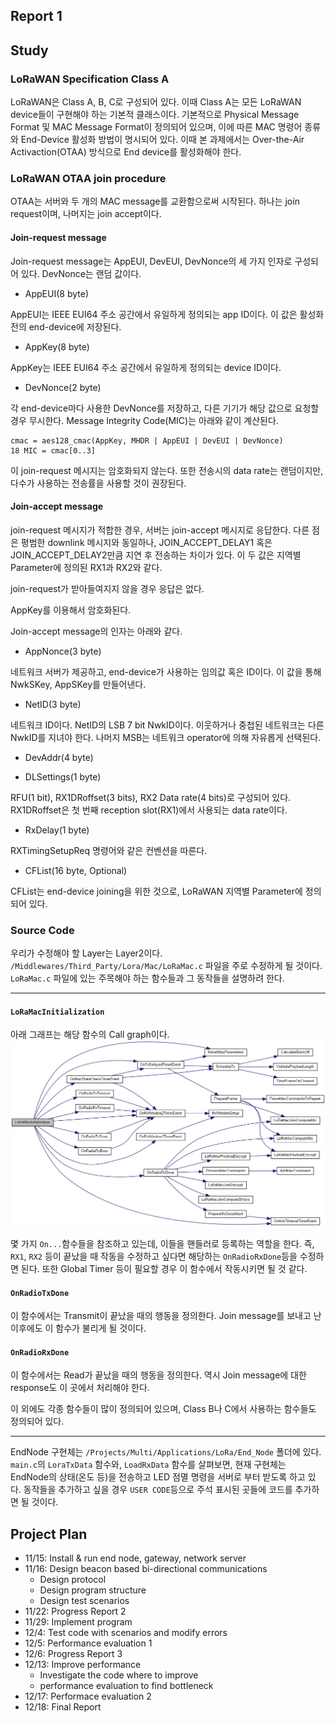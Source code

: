 Report 1
---



## Study

### LoRaWAN Specification Class A

LoRaWAN은 Class A, B, C로 구성되어 있다.
이때 Class A는 모든 LoRaWAN device들이 구현해야 하는 기본적 클래스이다.
기본적으로 Physical Message Format 및 MAC Message Format이 정의되어 있으며,
이에 따른 MAC 명령어 종류와 End-Device 활성화 방법이 명시되어 있다.
이때 본 과제에서는 Over-the-Air Activaction(OTAA) 방식으로 End device를 활성화해야 한다.

### LoRaWAN OTAA join procedure

OTAA는 서버와 두 개의 MAC message를 교환함으로써 시작된다.
하나는 join request이며, 나머지는 join accept이다.

#### Join-request message

Join-request message는 AppEUI, DevEUI, DevNonce의 세 가지 인자로 구성되어 있다.
DevNonce는 랜덤 값이다.

* AppEUI(8 byte)

AppEUI는 IEEE EUI64 주소 공간에서 유일하게 정의되는 app ID이다.
이 값은 활성화 전의 end-device에 저장된다.

* AppKey(8 byte)

AppKey는 IEEE EUI64 주소 공간에서 유일하게 정의되는 device ID이다.

* DevNonce(2 byte)

각 end-device마다 사용한 DevNonce를 저장하고,
다른 기기가 해당 값으로 요청할 경우 무시한다.
Message Integrity Code(MIC)는 아래와 같이 계산된다.

```
cmac = aes128_cmac(AppKey, MHDR | AppEUI | DevEUI | DevNonce)
18 MIC = cmac[0..3]
```

이 join-request 메시지는 암호화되지 않는다.
또한 전송시의 data rate는 랜덤이지만,
다수가 사용하는 전송률을 사용할 것이 권장된다.

#### Join-accept message

join-request 메시지가 적합한 경우, 서버는 join-accept 메시지로 응답한다.
다른 점은 평범한 downlink 메시지와 동일하나,
JOIN_ACCEPT_DELAY1 혹은 JOIN_ACCEPT_DELAY2만큼 지연 후 전송하는 차이가 있다.
이 두 값은 지역별 Parameter에 정의된 RX1과 RX2와 같다.

join-request가 받아들여지지 않을 경우 응답은 없다.

AppKey를 이용해서 암호화된다.

Join-accept message의 인자는 아래와 같다.

* AppNonce(3 byte)

네트워크 서버가 제공하고, end-device가 사용하는 임의값 혹은 ID이다.
이 값을 통해 NwkSKey, AppSKey를 만들어낸다.

* NetID(3 byte)

네트워크 ID이다.
NetID의 LSB 7 bit NwkID이다.
이웃하거나 중첩된 네트워크는 다른 NwkID를 지녀야 한다.
나머지 MSB는 네트워크 operator에 의해 자유롭게 선택된다.

* DevAddr(4 byte)

* DLSettings(1 byte)

RFU(1 bit), RX1DRoffset(3 bits), RX2 Data rate(4 bits)로 구성되어 있다.
RX1DRoffset은 첫 번째 reception slot(RX1)에서 사용되는 data rate이다.


* RxDelay(1 byte)

RXTimingSetupReq 명령어와 같은 컨벤션을 따른다.

* CFList(16 byte, Optional)

CFList는 end-device joining을 위한 것으로, LoRaWAN 지역별 Parameter에 정의되어 있다.

### Source Code

우리가 수정해야 할 Layer는 Layer2이다. `/Middlewares/Third_Party/Lora/Mac/LoRaMac.c` 파일을 주로 수정하게 될 것이다. `LoRaMac.c` 파일에 있는 주목해야 하는 함수들과 그 동작들을 설명하려 한다.

---

#### `LoRaMacInitialization`

아래 그래프는 해당 함수의 Call graph이다.
![](images/callgraphs/LoRaMacInitialization.png)

몇 가지 `On...`함수들을 참조하고 있는데, 이들을 핸들러로 등록하는 역할을 한다.
즉, `RX1`, `RX2` 등이 끝났을 때 작동을 수정하고 싶다면 해당하는 `OnRadioRxDone`등을 수정하면 된다.
또한 Global Timer 등이 필요할 경우 이 함수에서 작동시키면 될 것 같다.

#### `OnRadioTxDone`

이 함수에서는 Transmit이 끝났을 때의 행동을 정의한다. Join message를 보내고 난 이후에도 이 함수가 불리게 될 것이다.

#### `OnRadioRxDone`

이 함수에서는 Read가 끝났을 때의 행동을 정의한다. 역시 Join message에 대한 response도 이 곳에서 처리해야 한다.

이 외에도 각종 함수들이 많이 정의되어 있으며, Class B나 C에서 사용하는 함수들도 정의되어 있다.

---

EndNode 구현체는 `/Projects/Multi/Applications/LoRa/End_Node` 폴더에 있다. `main.c`의 `LoraTxData` 함수와, `LoadRxData` 함수를 살펴보면, 현재 구현체는 EndNode의 상태(온도 등)을 전송하고 LED 점멸 명령을 서버로 부터 받도록 하고 있다.
동작들을 추가하고 싶을 경우 `USER CODE`등으로 주석 표시된 곳들에 코드를 추가하면 될 것이다.

## Project Plan

- 11/15: Install & run end node, gateway, network server
- 11/16: Design beacon based bi-directional communications
  * Design protocol
  * Design program structure
  * Design test scenarios
- 11/22: Progress Report 2
- 11/29: Implement program
- 12/4: Test code with scenarios and modify errors
- 12/5: Performance evaluation 1
- 12/6: Progress Report 3
- 12/13: Improve performance
  * Investigate the code where to improve
  * performance evaluation to find bottleneck
- 12/17: Performace evaluation 2
- 12/18: Final Report

